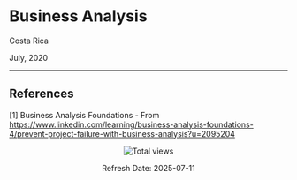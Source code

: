 # Business Analysis

Costa Rica

July, 2020

----------

## References 
[1] Business Analysis Foundations - From https://www.linkedin.com/learning/business-analysis-foundations-4/prevent-project-failure-with-business-analysis?u=2095204

<!-- START BADGE -->
<div align="center">
  <img src="https://img.shields.io/badge/Total%20views-1022-limegreen" alt="Total views">
  <p>Refresh Date: 2025-07-11</p>
</div>
<!-- END BADGE -->